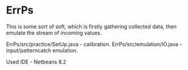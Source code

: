 # ErrPs
This is some sort of soft, which is firstly gathering collected data, then emulate the stream of incoming values.  

ErrPs/src/practice/SetUp.java  - calibration.
ErrPs/src/emulation/IO.java - input/patterncatch emulation.

Used IDE - Netbeans 8.2
